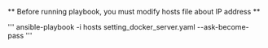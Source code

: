 ** Before running playbook, you must modify hosts file about IP address ** 


'''
ansible-playbook -i hosts setting_docker_server.yaml --ask-become-pass
'''
